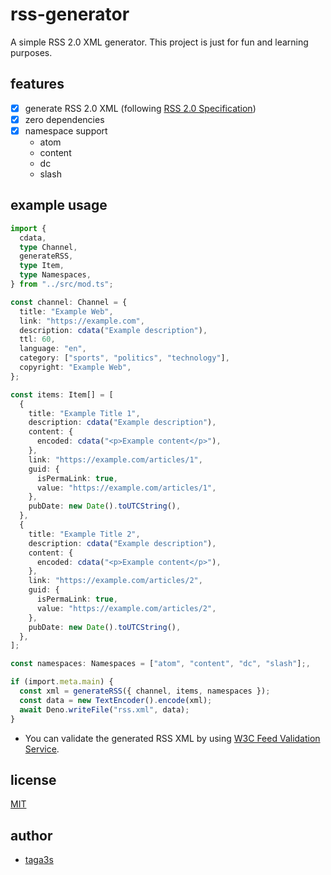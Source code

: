 # rss-generator

A simple RSS 2.0 XML generator. This project is just for fun and learning
purposes.

## features

- [x] generate RSS 2.0 XML (following
      [RSS 2.0 Specification](https://www.rssboard.org/rss-specification))
- [x] zero dependencies
- [x] namespace support
  - atom
  - content
  - dc
  - slash

## example usage

```ts
import {
  cdata,
  type Channel,
  generateRSS,
  type Item,
  type Namespaces,
} from "../src/mod.ts";

const channel: Channel = {
  title: "Example Web",
  link: "https://example.com",
  description: cdata("Example description"),
  ttl: 60,
  language: "en",
  category: ["sports", "politics", "technology"],
  copyright: "Example Web",
};

const items: Item[] = [
  {
    title: "Example Title 1",
    description: cdata("Example description"),
    content: {
      encoded: cdata("<p>Example content</p>"),
    },
    link: "https://example.com/articles/1",
    guid: {
      isPermaLink: true,
      value: "https://example.com/articles/1",
    },
    pubDate: new Date().toUTCString(),
  },
  {
    title: "Example Title 2",
    description: cdata("Example description"),
    content: {
      encoded: cdata("<p>Example content</p>"),
    },
    link: "https://example.com/articles/2",
    guid: {
      isPermaLink: true,
      value: "https://example.com/articles/2",
    },
    pubDate: new Date().toUTCString(),
  },
];

const namespaces: Namespaces = ["atom", "content", "dc", "slash"];,

if (import.meta.main) {
  const xml = generateRSS({ channel, items, namespaces });
  const data = new TextEncoder().encode(xml);
  await Deno.writeFile("rss.xml", data);
}
```

- You can validate the generated RSS XML by using
  [W3C Feed Validation Service](https://validator.w3.org/feed/).

## license

[MIT](https://github.com/taga3s/rss-generator/blob/main/LICENSE)

## author

- [taga3s](https://github.com/taga3s)
